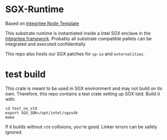 # SGX-Runtime

Based on [Integritee Node Template](https://github.com/integritee-network/integritee-node)

This substrate runtime is instantiated inside a Intel SGX enclave in the [Integritee framework](https://book.integritee.network/). Probably all substrate compatible pallets can be integrated and executed confidentially

This repo also hosts our SGX patches for `sp-io` and `externalities`.

# test build

This crate is meant to be used in SGX environment and may not build on its own.
Therefore, this repo contains a test crate setting up SGX tstd. Build it with:

``` 
cd test_no_std
export SGX_SDK=/opt/intel/sgxsdk
make
```
If it builds without `std` collisions, you're good. Linker errors can be safely ignored.




